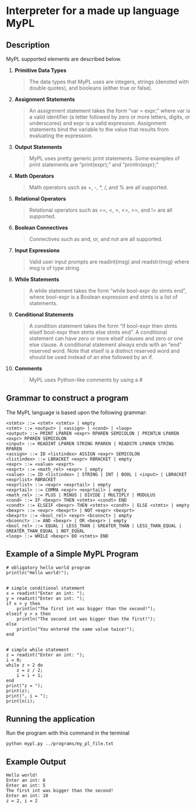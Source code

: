 # Interpreter for a made up language MyPL

## Description
MyPL supported elements are described below.

1. **Primitive Data Types**   
    > The data types that MyPL uses are integers, strings (denoted with double quotes), and booleans (either true or false).

2. **Assignment Statements**   
    > An assignment statement takes the form “var = expr;” where var is a valid identifier (a letter followed by zero or more letters, digits, or underscores) and expr is a valid expression. Assignment statements bind the variable to the value that results from evaluating the expression.

3. **Output Statements**   
    > MyPL uses pretty generic print statements. Some examples of print statements are “print(expr);” and “println(expr);”

4. **Math Operators**
    > Math operators usch as +, -, \*, /, and % are all supported.

5. **Relational Operators**
    > Relational operators such as ==, <, >, <=, >=, and != are all supported.

6. **Boolean Connectives**
    > Connectives such as and, or, and not are all supported.

7. **Input Expressions**
    > Valid user input prompts are readint(msg) and readstr(msg) where msg is of type string.

8. **While Statements**
    > A while statement takes the form “while bool-expr do stmts end”, where bool-expr is a Boolean expression and stmts is a list of statements.

9. **Conditional Statements**
    > A condition statement takes the form “if bool-expr then stmts elseif bool-expr then stmts else stmts end”. A conditional statement can have zero or more elseif clauses and zero or one else clause. A conditional statement always ends with an “end” reserved word. Note that elseif is a distinct reserved word and should be used instead of an else followed by an if.

10. **Comments**
    > MyPL uses Python-like comments by using a #

## Grammar to construct a program
The MyPL language is based upon the following grammar:
```
<stmts> ::= <stmt> <stmts> | empty
<stmt> ::= <output> | <assign> | <cond> | <loop>
<output> ::= PRINT LPAREN <expr> RPAREN SEMICOLON | PRINTLN LPAREN <expr> RPAREN SEMICOLON
<input> ::= READINT LPAREN STRING RPAREN | READSTR LPAREN STRING RPAREN
<assign> ::= ID <listindex> ASSIGN <expr> SEMICOLON
<listindex> ::= LBRACKET <expr> RBRACKET | empty
<expr> ::= <value> <exprt>
<exprt> ::= <math_rel> <expr> | empty
<value> ::= ID <listindex> | STRING | INT | BOOL | <input> | LBRACKET <exprlist> RBRACKET
<exprlist> ::= <expr> <exprtail> | empty
<exprtail> ::= COMMA <expr> <exprtail> | empty
<math_rel> ::= PLUS | MINUS | DIVIDE | MULTIPLY | MODULUS
<cond> ::= IF <bexpr> THEN <stmts> <condt> END
<condt> ::= ELSEIF <bexpr> THEN <stmts> <condt> | ELSE <stmts> | empty
<bexpr> ::= <expr> <bexprt> | NOT <expr> <bexprt>
<bexprt> ::= <bool_rel> <expr> <bconnct> | empty
<bconnct> ::= AND <bexpr> | OR <bexpr> | empty
<bool_rel> ::= EQUAL | LESS_THAN | GREATER_THAN | LESS_THAN_EQUAL | GREATER_THAN_EQUAL | NOT_EQUAL
<loop> ::= WHILE <bexpr> DO <stmts> END
```
## Example of a Simple MyPL Program
```
# obligatory hello world program
println("Hello world!");


# simple conditional statement
x = readint("Enter an int: ");
y = readint("Enter an int: ");
if x > y then
    println("The first int was bigger than the second!");
elseif y > x then
    println("The second int was bigger than the first!");
else
    println("You entered the same value twice!");
end


# simple while statement
z = readint("Enter an int: ");
i = 0;
while z > 2 do
    z = z / 2;
    i = i + 1;
end
print("z = ");
print(z);
print(", i = ");
println(i);
```

## Running the application
Run the program with this command in the terminal
```
python mypl.py ../programs/my_pl_file.txt
```

## Example Output
```
Hello world!
Enter an int: 6
Enter an int: 5
The first int was bigger than the second!
Enter an int: 10
z = 2, i = 2
```

